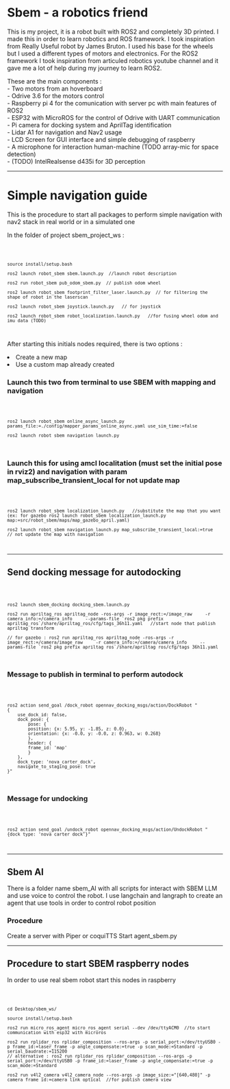 <h1> Sbem - a robotics friend </h1>

<p>
This is my project, it is a robot built with ROS2 and completely 3D printed.
I made this in order to learn robotics and ROS framework. I took inspiration from Really Useful robot by James Bruton.
I used his base for the wheels but I used a different types of motors and electronics. For the ROS2 framework I took inspiration from 
articuled robotics youtube channel and it gave me a lot of help during my journey to learn ROS2.

	
These are the main components :    
	- Two motors from an hoverboard    
 	- Odrive 3.6 for the motors control    
  	- Raspberry pi 4 for the comunication with server pc with main features of ROS2    
    	- ESP32 with MicroROS for the control of Odrive with UART communication    
    	- Pi camera for docking system and AprilTag identification    
    	- Lidar A1 for navigation and Nav2 usage  
    	- LCD Screen for GUI interface and simple debugging of raspberry    
    	- A microphone for interaction human-machine (TODO array-mic for space detection)  
     	- (TODO) IntelRealsense d435i for 3D perception  

</p>

<hr>

<h1> Simple navigation guide </h1>
<p>This is the procedure to start all packages to perform simple navigation with nav2 stack in real world or in a simulated one</p>
<p>In the folder of project sbem_project_ws : </p>

<code>
	
	source install/setup.bash
 
	ros2 launch robot_sbem sbem.launch.py  //launch robot description
 
	ros2 run robot_sbem pub_odom_sbem.py  // publish odom wheel
 
	ros2 launch robot_sbem footprint_filter_laser.launch.py  // for filtering the shape of robot in the laserscan 
 
	ros2 launch robot_sbem joystick.launch.py   // for joystick
 
	ros2 launch robot_sbem robot_localization.launch.py   //for fusing wheel odom and imu data (TODO)
 
</code>
<p>After starting this initials nodes required, there is two options :</p>
<li>
	Create a new map
</li>
<li>
	Use a custom map already created
</li>

<h3>Launch this two from terminal to use SBEM with mapping and navigation </h3>
<code>
	
	ros2 launch robot_sbem online_async_launch.py params_file:=./config/mapper_params_online_async.yaml use_sim_time:=false

	ros2 launch robot_sbem navigation_launch.py
</code>

<h3>Launch this for using amcl localitation (must set the initial pose in rviz2) and navigation with param map_subscribe_transient_local for not update map </h3>
<code>

	ros2 launch robot_sbem localization_launch.py   //substitute the map that you want (ex: for gazebo ros2 launch robot_sbem localization_launch.py map:=src/robot_sbem/maps/map_gazebo_april.yaml)

	ros2 launch robot_sbem navigation_launch.py map_subscribe_transient_local:=true   // not update the map with navigation
</code>

<hr>

<h2>Send docking message for autodocking</h2>
<code>

	ros2 launch sbem_docking docking_sbem.launch.py 

	ros2 run apriltag_ros apriltag_node -ros-args -r image_rect:=/image_raw     -r camera_info:=/camera_info     --params-file `ros2 pkg prefix apriltag_ros`/share/apriltag_ros/cfg/tags_36h11.yaml   //start node that publish apriltag transform
	
	// for gazebo : ros2 run apriltag_ros apriltag_node -ros-args -r image_rect:=/camera/image_raw     -r camera_info:=/camera/camera_info     --params-file `ros2 pkg prefix apriltag_ros`/share/apriltag_ros/cfg/tags_36h11.yaml
</code>

<h3>Message to publish in terminal to perform autodock</h3>
<code>

	ros2 action send_goal /dock_robot opennav_docking_msgs/action/DockRobot "
	{
		use_dock_id: false,
		dock_pose: {
			pose: {
			position: {x: 5.95, y: -1.85, z: 0.0},
			orientation: {x: -0.0, y: -0.0, z: 0.963, w: 0.268}
			},
			header: {
			frame_id: 'map'
			}
		},
		dock_type: 'nova_carter_dock',
		navigate_to_staging_pose: true
	}"
</code>

<h3>Message for undocking</h3>
<code>

	ros2 action send_goal /undock_robot opennav_docking_msgs/action/UndockRobot "{dock_type: 'nova_carter_dock'}"
</code>

<hr>

<h2>Sbem AI</h2>
<p>There is a folder name sbem_AI with all scripts for interact with SBEM LLM and use voice to control the robot. I use langchain and langraph to create an agent that use tools in order to control robot position </p>

<h3>Procedure </h3>

<list>
	Create a server with Piper or coquiTTS
</list>
<list>
	Start agent_sbem.py
</list>







<hr>

<h2>Procedure to start SBEM raspberry nodes</h2>
<p>In order to use real sbem robot start this nodes in raspberry</p>
<code>

	cd Desktop/sbem_ws/

	source install/setup.bash 

	ros2 run micro_ros_agent micro_ros_agent serial --dev /dev/ttyACM0  //to start communication with esp32 with microros

	ros2 run rplidar_ros rplidar_composition --ros-args -p serial_port:=/dev/ttyUSB0 -p frame_id:=laser_frame -p angle_compensate:=true -p scan_mode:=Standard -p serial_baudrate:=115200
	// alternative : ros2 run rplidar_ros rplidar_composition --ros-args -p serial_port:=/dev/ttyUSB0 -p frame_id:=laser_frame -p angle_compensate:=true -p scan_mode:=Standard

	ros2 run v4l2_camera v4l2_camera_node --ros-args -p image_size:="[640,480]" -p camera_frame_id:=camera_link_optical  //for publish camera view

</code>



